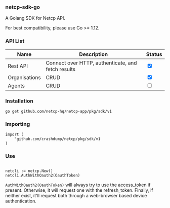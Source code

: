 ### netcp-sdk-go

A Golang SDK for Netcp API.

For best compatibility, please use Go >= 1.12.

### API List

Name | Description | Status
------------ | ------------ | ------------
Rest API | Connect over HTTP, authenticate, and fetch results | <input type="checkbox" checked>
Organisations | CRUD | <input type="checkbox" checked>
Agents | CRUD | <input type="checkbox" unchecked>

### Installation

```shell
go get github.com/netcp-hq/netcp-app/pkg/sdk/v1
```

### Importing

```golang
import (
    "github.com/crashdump/netcp/pkg/sdk/v1
)
```

### Use

```golang

netcli := netcp.New()
netcli.AuthWithOauth2(OauthToken)

```

`AuthWithOauth2(OauthToken)` will always try to use the access_token if present. Otherwise, it will
request one with the refresh_token. Finally, if neither exist, it'll request both through a web-browser
based device authentication.